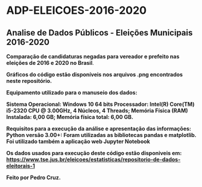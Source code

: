 # ADP-ELEICOES-2016-2020 #
## Analise de Dados Públicos - Eleições Municipais 2016-2020 ##

**Comparação de candidaturas negadas para vereador e prefeito nas eleições de 2016 e 2020 no Brasil**.

**Gráficos do código estão disponíveis nos arquivos .png encontrados neste repositório.**

**Equipamento utilizado para o manuseio dos dados:**

**Sistema Operacional: Windows 10 64 bits
Processador: Intel(R) Core(TM) i5-2320 CPU @ 3.00GHz, 4 Núcleos, 4 Threads;
Memória Física (RAM) Instalada: 6,00 GB;
Memória física total: 6,00 GB.**

**Requisitos para a execução da análise e apresentação das informações:
Python versão 3.00+: Foram utilizadas as bibliotecas pandas e matplotlib.
Foi utilizado também a aplicação web Jupyter Notebook**

**Os dados usados para execução deste código estão disponiveis em: https://www.tse.jus.br/eleicoes/estatisticas/repositorio-de-dados-eleitorais-1**

**Feito por Pedro Cruz.**
